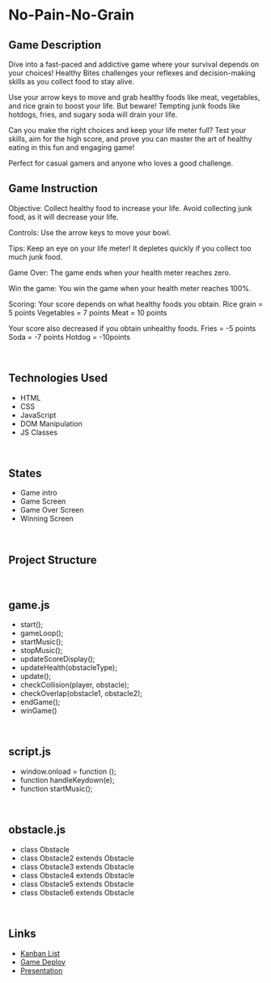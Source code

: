 # No-Pain-No-Grain

## Game Description

Dive into a fast-paced and addictive game where your survival depends on your choices! Healthy Bites challenges your reflexes and decision-making skills as you collect food to stay alive.

Use your arrow keys to move and grab healthy foods like meat, vegetables, and rice grain to boost your life. But beware! Tempting junk foods like hotdogs, fries, and sugary soda will drain your life.

Can you make the right choices and keep your life meter full? Test your skills, aim for the high score, and prove you can master the art of healthy eating in this fun and engaging game!

Perfect for casual gamers and anyone who loves a good challenge.
<br>

## Game Instruction

Objective:
Collect healthy food to increase your life.
Avoid collecting junk food, as it will decrease your life.

Controls:
Use the arrow keys to move your bowl.

Tips:
Keep an eye on your life meter! It depletes quickly if you collect too much junk food.

Game Over:
The game ends when your health meter reaches zero.

Win the game:
You win the game when your health meter reaches 100%.

Scoring:
Your score depends on what healthy foods you obtain.
Rice grain = 5 points
Vegetables = 7 points
Meat = 10 points

Your score also decreased if you obtain unhealthy foods.
Fries = -5 points
Soda = -7 points
Hotdog = -10points

<br>

## Technologies Used
- HTML
- CSS
- JavaScript
- DOM Manipulation
- JS Classes

<br>

## States 
- Game intro
- Game Screen
- Game Over Screen 
- Winning Screen

<br>

## Project Structure
<br>

## game.js
- start();
- gameLoop();
- startMusic();
- stopMusic();
- updateScoreDisplay();
- updateHealth(obstacleType);
- update();
- checkCollision(player, obstacle);
- checkOverlap(obstacle1, obstacle2);
- endGame();
- winGame()
<br>

## script.js
- window.onload = function ();
- function handleKeydown(e);
- function startMusic();
<br>

## obstacle.js
- class Obstacle
- class Obstacle2 extends Obstacle
- class Obstacle3 extends Obstacle 
- class Obstacle4 extends Obstacle
- class Obstacle5 extends Obstacle 
- class Obstacle6 extends Obstacle
<br>

## Links
- [Kanban List](https://github.com/users/mscrdsophia/projects/1/views/1)
- [Game Deploy](https://mscrdsophia.github.io/No-Pain-No-Grain/)
- [Presentation](https://docs.google.com/presentation/d/1_OaO8qKosevlaBNwZYaEiFCViwj_mAzNL1uFnJP35LY/edit#slide=id.p) 

